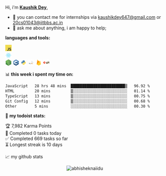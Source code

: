 Hi, i'm [**Kaushik Dey**](https://kaushikdey647.github.io/), 
  
- 💼 you can contact me for internships via [kaushikdey647@gmail.com](mailto:kaushikdey647@gmail.com) or [20cs01043@iitbbs.ac.in](mailto:20cs01043@iitbbs.ac.in)
- 💬 ask me about anything, i am happy to help;

**languages and tools:**  

<code><img height="20" src="https://raw.githubusercontent.com/github/explore/80688e429a7d4ef2fca1e82350fe8e3517d3494d/topics/javascript/javascript.png"></code>\
<code><img height="20" src="https://raw.githubusercontent.com/github/explore/80688e429a7d4ef2fca1e82350fe8e3517d3494d/topics/react/react.png"></code>\
<code><img height="20" src="https://raw.githubusercontent.com/github/explore/80688e429a7d4ef2fca1e82350fe8e3517d3494d/topics/nodejs/nodejs.png"></code>
<code><img height="20" src="https://raw.githubusercontent.com/github/explore/80688e429a7d4ef2fca1e82350fe8e3517d3494d/topics/cpp/cpp.png"></code>
<code><img height="20" src="https://raw.githubusercontent.com/github/explore/80688e429a7d4ef2fca1e82350fe8e3517d3494d/topics/python/python.png"></code>
<code><img height="20" src="https://raw.githubusercontent.com/github/explore/80688e429a7d4ef2fca1e82350fe8e3517d3494d/topics/mysql/mysql.png"></code>
<code><img height="20" src="https://raw.githubusercontent.com/github/explore/80688e429a7d4ef2fca1e82350fe8e3517d3494d/topics/firebase/firebase.png"></code>
<code><img height="20" src="https://raw.githubusercontent.com/github/explore/80688e429a7d4ef2fca1e82350fe8e3517d3494d/topics/git/git.png"></code>

📊 **this week i spent my time on:**
<!--START_SECTION:waka-->
```text
JavaScript   28 hrs 48 mins  ████████████████████████▒   96.92 % 
HTML         20 mins         ▒░░░░░░░░░░░░░░░░░░░░░░░░   01.14 % 
TypeScript   13 mins         ▒░░░░░░░░░░░░░░░░░░░░░░░░   00.75 % 
Git Config   12 mins         ▒░░░░░░░░░░░░░░░░░░░░░░░░   00.68 % 
Other        5 mins          ░░░░░░░░░░░░░░░░░░░░░░░░░   00.30 % 
```
<!--END_SECTION:waka-->

🚧 **my todoist stats:**
<!-- TODO-IST:START -->
🏆  7,982 Karma Points           
🌸  Completed 0 tasks today           
✅  Completed 669 tasks so far           
⏳  Longest streak is 10 days
<!-- TODO-IST:END -->


📈 my github stats

<p align="center"> <img src="https://github-readme-stats.vercel.app/api?username=Kaushikdey647&show_icons=true&theme=gotham" alt="abhisheknaiidu" />
